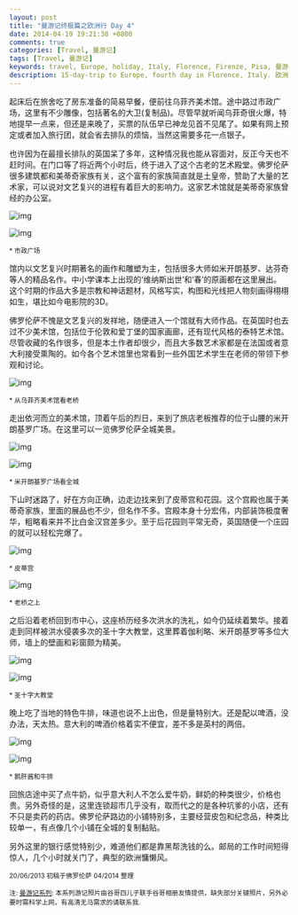 ```yaml
---
layout: post
title: "曼游记终极篇之欧洲行 Day 4"
date: 2014-04-19 19:21:38 +0800
comments: true
categories: [Travel, 曼游记]
tags: [Travel, 曼游记]
keywords: travel, Europe, holiday, Italy, Florence, Firenze, Pisa, 曼游记, 欧洲游, 意大利旅游, 自由行, 佛罗伦萨
description: 15-day-trip to Europe, fourth day in Florence, Italy. 欧洲自由行第四天, 佛伦伦萨.
---
```

起床后在旅舍吃了房东准备的简易早餐，便前往乌菲齐美术馆。途中路过市政广场，这里有不少雕像，包括著名的大卫(复制品)。尽管早就听闻乌菲奇很火爆，特地提早一点来，但还是来晚了，买票的队伍早已神龙见首不见尾了。如果有网上预定或者加入旅行团，就会省去排队的烦恼，当然这需要多花一点银子。

也许因为在最擅长排队的英国呆了多年，这种情况我也能从容面对，反正今天也不赶时间。在门口等了将近两个小时后，终于进入了这个古老的艺术殿堂。佛罗伦萨很多建筑都和美蒂奇家族有关，这个富有的家族简直就是土皇帝，赞助了大量的艺术家，可以说对文艺复兴的进程有着巨大的影响力。这家艺术馆就是美蒂奇家族曾经的办公室。

<!-- more -->

![img][img1]

![img][img2]

<sub>* 市政广场 </sub>

馆内以文艺复兴时期著名的画作和雕塑为主，包括很多大师如米开朗基罗、达芬奇等人的精品名作。中小学课本上出现的‘维纳斯出世’和‘春’的原画都在这里展出。这个时期的作品大多是宗教和神话题材，风格写实，构图和光线把人物刻画得栩栩如生，堪比如今电影院的3D。

佛罗伦萨不愧是文艺复兴的发祥地，随便进入一个馆就有大师作品。在英国时也去过不少美术馆，包括位于伦敦和爱丁堡的国家画廊，还有现代风格的泰特艺术馆。尽管收藏的名作很多，但是本土作者却很少，而且大多数艺术家都是在法国或者意大利接受熏陶的。如今各个艺术馆里也常看到一些外国艺术学生在老师的带领下参观和讨论。

![img][img3]

<sub>* 从乌菲齐美术馆看老桥 </sub>

走出依河而立的美术馆，顶着午后的烈日，来到了旅店老板推荐的位于山腰的米开朗基罗广场。在这里可以一览佛罗伦萨全城美景。

![img][img4]

![img][img5]

<sub>* 米开朗基罗广场看全城 </sub>

下山时迷路了，好在方向正确，边走边找来到了皮蒂宫和花园。这个宫殿也属于美蒂奇家族，里面的展品也不少，但名作不多。宫殿本身十分宏伟，内部装饰极度奢华，粗略看来并不比白金汉宫差多少。至于后花园则平常无奇，英国随便一个庄园的就可以轻松完爆了。

![img][img6]

<sub>* 皮蒂宫 </sub>

![img][img7]

<sub>* 老桥之上 </sub>

之后沿着老桥回到市中心，这座桥历经多次洪水的洗礼，如今仍延续着繁华。接着走到同样被洪水侵袭多次的圣十字大教堂，这里葬着伽利略、米开朗基罗等多位大师，墙上的壁画和彩窗颇为精美。

![img][img8]

![img][img9]

<sub>* 圣十字大教堂 </sub>

晚上吃了当地的特色牛排，味道也说不上出色，但是量特别大。还是配以啤酒，没办法，天太热。意大利的啤酒价格着实不便宜，差不多是英村的两倍。

![img][img10]

![img][img11]

<sub>* 鹅肝酱和牛排 </sub>

回旅店途中买了点牛奶，似乎意大利人不怎么爱牛奶，鲜奶的种类很少，价格也贵。另外奇怪的是，这里连锁超市几乎没有，取而代之的是各种坑爹的小店，还有不只是卖药的药店。佛罗伦萨路边的小铺特别多，主要经营皮包和纪念品，种类比较单一，有点像几个小铺在全城的复制黏贴。

另外这里的银行感觉特别少，难道他们都是靠黑帮洗钱的么。邮局的工作时间短得惊人，几个小时就关门了，典型的欧洲慵懒风。


<sub>20/06/2013 初稿于佛罗伦萨 04/2014 整理 </sub>

<sub>注: [曼游记系列](/blog/categories/man-you-ji/): 本系列游记照片由谷哥四儿子联手谷哥相册友情提供，缺失部分关键照片，另外必要时需科学上网，有高清无马需求的请联系我. </sub>

[img1]: https://lh4.googleusercontent.com/-07zymtmRnME/Uv9qcDX1eSI/AAAAAAAAAoo/NhTHFNJjQZE/w300/h400

[img2]: https://lh3.googleusercontent.com/tdjLPpARFfKWXyqyhUsH8UXM-Q1om5_KXS6wGY6hn6M=w400-h300-no

[img3]: https://lh4.googleusercontent.com/-hRw5mmxPM-4/Uv9qakleS3I/AAAAAAAAAao/k9IDkW01Uz0/w400/h300

[img4]: https://lh6.googleusercontent.com/-kugeUWGHNtU/U1Jwq-9YqkI/AAAAAAAAAo8/uAaNzdkIx_U/w400/h300

[img5]: https://lh4.googleusercontent.com/-bf28pnIGNO0/U1JwsD9NTkI/AAAAAAAAApE/wehX6evIRy0/w300/h400

[img6]: https://lh4.googleusercontent.com/-7LCWmtUrl-U/Uv9qQbAbP-I/AAAAAAAAAaY/EjYJSW7IUsY/w400/h300

[img7]: https://lh4.googleusercontent.com/-yLMQKq55ChU/U1JwpjCPpPI/AAAAAAAAAo0/XW2SYEpd_H0/w400/h300

[img8]: https://lh6.googleusercontent.com/-2V9EL6ywZds/U1JwyCajEcI/AAAAAAAAApU/mDVXDzE3CGc/w300/h400

[img9]: https://lh4.googleusercontent.com/-cwG-pVJ6XtE/U1JwyEb9FKI/AAAAAAAAApQ/Qy5MfNX1ifc/w300/h400

[img10]: https://lh3.googleusercontent.com/-bLEzQ4i-7Q8/Uv9qf6Ms7aI/AAAAAAAAAa4/wsuIKBJPDFw/w300/h400

[img11]: https://lh4.googleusercontent.com/-e4wK4VkjYrw/Uv9qkOVMHeI/AAAAAAAAAbI/gExZxBeNq7k/w300/h400






